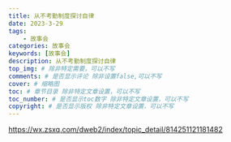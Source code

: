 ```yaml
---
title: 从不考勤制度探讨自律
date: 2023-3-29
tags: 
    - 故事会
categories: 故事会
keywords: [故事会]
description: 从不考勤制度探讨自律
top_img: # 除非特定需要，可以不写
comments: # 是否显示评论 除非设置false,可以不写
cover: # 缩略图
toc: # 章节目录 除非特定文章设置，可以不写
toc_number: # 是否显示toc数字 除非特定文章设置，可以不写
copyright: # 是否显示版权 除非特定文章设置，可以不写
---
```



<https://wx.zsxq.com/dweb2/index/topic_detail/814251121181482>
